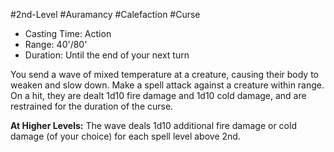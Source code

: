 #2nd-Level #Auramancy #Calefaction #Curse 
 
- Casting Time: Action
- Range: 40'/80'
- Duration: Until the end of your next turn  

You send a wave of mixed temperature at a creature, causing their body to weaken and slow down. Make a spell attack against a creature within range. On a hit, they are dealt 1d10 fire damage and 1d10 cold damage, and are restrained for the duration of the curse.
 
**At Higher Levels:** The wave deals 1d10 additional fire damage or cold damage (of your choice) for each spell level above 2nd.